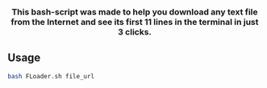 <h3 align="center">This bash-script was made to help you download any text file from the Internet and see its first 11 lines in the terminal in just 3 clicks.</h3>

## Usage

```sh
bash FLoader.sh file_url
```
